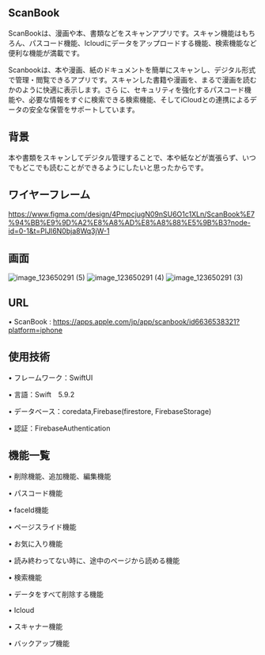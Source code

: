 ## ScanBook

ScanBookは、漫画や本、書類などをスキャンアプリです。スキャン機能はもちろん、パスコード機能、Icloudにデータをアップロードする機能、検索機能など便利な機能が満載です。

Scanbookは、本や漫画、紙のドキュメントを簡単にスキャンし、デジタル形式で管理・閲覧できるアプリです。スキャンした書籍や漫画を、まるで漫画を読むかのように快適に表示します。さら
に、セキュリティを強化するパスコード機能や、必要な情報をすぐに検索できる検索機能、そしてiCloudとの連携によるデータの安全な保管をサポートしています。

## 背景

本や書類をスキャンしてデジタル管理することで、本や紙などが嵩張らず、いつでもどこでも読むことができるようにしたいと思ったからです。


## ワイヤーフレーム
https://www.figma.com/design/4PmpcjugN09nSU6O1c1XLn/ScanBook%E7%94%BB%E9%9D%A2%E8%A8%AD%E8%A8%88%E5%9B%B3?node-id=0-1&t=PlJI6N0bja8Wq3jW-1

## 画面
![image_123650291 (5)](https://github.com/user-attachments/assets/a6201b5e-ad03-49c9-8261-7c2cd5061614)
![image_123650291 (4)](https://github.com/user-attachments/assets/7ec55e80-7b52-4b50-89e8-efa891b6ab6d)
![image_123650291 (3)](https://github.com/user-attachments/assets/02f34990-99fb-4b5f-a379-44be4b14d14e)

## URL
• ScanBook : https://apps.apple.com/jp/app/scanbook/id6636538321?platform=iphone

## 使用技術
• フレームワーク：SwiftUI

• 言語：Swift　5.9.2

• データベース：coredata,Firebase(firestore, FirebaseStorage)

• 認証：FirebaseAuthentication

## 機能一覧
• 削除機能、追加機能、編集機能

• パスコード機能

• faceId機能

• ページスライド機能

• お気に入り機能 

• 読み終わってない時に、途中のページから読める機能

• 検索機能

• データをすべて削除する機能

• Icloud

• スキャナー機能

• バックアップ機能





